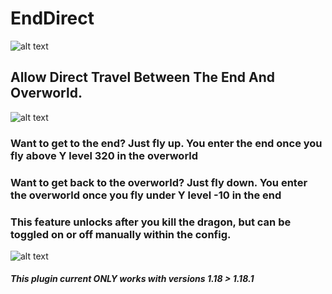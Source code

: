 # EndDirect

![alt text](https://i.postimg.cc/y8GMF2wX/ed-banner1.png)

## Allow Direct Travel Between The End And Overworld.

![alt text](https://i.postimg.cc/J4vxKmzn/ed-about.png)

### Want to get to the end? Just fly up. You enter the end once you fly above Y level 320 in the overworld

### Want to get back to the overworld? Just fly down. You enter the overworld once you fly under Y level -10 in the end

### This feature unlocks after you kill the dragon, but can be toggled on or off manually within the config.

![alt text](https://i.postimg.cc/NFyJf0j3/showcase.png)

##### This plugin current ONLY works with versions 1.18 > 1.18.1
